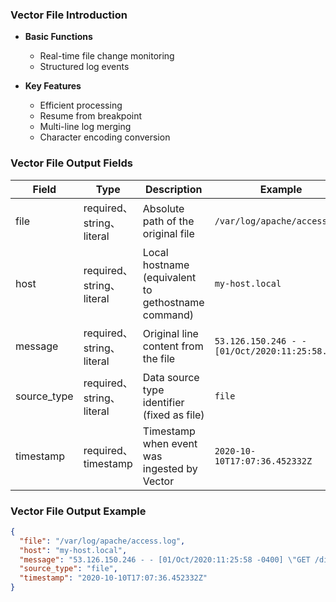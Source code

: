 
### Vector File Introduction

- &zwnj;**Basic Functions**&zwnj;
  - Real-time file change monitoring
  - Structured log events

- &zwnj;**Key Features**&zwnj;
  - Efficient processing
  - Resume from breakpoint
  - Multi-line log merging
  - Character encoding conversion

### Vector File Output Fields

| Field | Type | Description | Example |
|-------|------|-------------|---------|
| file | required、string、literal | Absolute path of the original file | `/var/log/apache/access.log` |
| host | required、string、literal | Local hostname (equivalent to gethostname command) | `my-host.local` |
| message | required、string、literal | Original line content from the file | `53.126.150.246 - - [01/Oct/2020:11:25:58...` |
| source_type | required、string、literal | Data source type identifier (fixed as file) | `file` |
| timestamp | required、timestamp | Timestamp when event was ingested by Vector | `2020-10-10T17:07:36.452332Z` |

### Vector File Output Example

```json
{
  "file": "/var/log/apache/access.log",
  "host": "my-host.local",
  "message": "53.126.150.246 - - [01/Oct/2020:11:25:58 -0400] \"GET /disintermediate HTTP/2.0\" 401 20308",
  "source_type": "file",
  "timestamp": "2020-10-10T17:07:36.452332Z"
}

